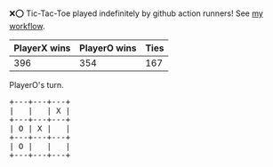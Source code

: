 :x::o: Tic-Tac-Toe played indefinitely by github action runners! See [my workflow](.github/workflows/play.yaml).

|PlayerX wins|PlayerO wins|Ties|
|-|-|-|
|396|354|167|

PlayerO's turn.

<pre>
+---+---+---+
|   |   | X |
+---+---+---+
| O | X |   |
+---+---+---+
| O |   |   |
+---+---+---+
</pre>